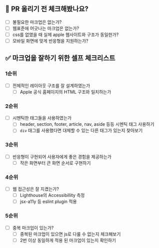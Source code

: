 ## 📝 PR 올리기 전 체크해봤나요?
- [ ] 불필요한 마크업은 없는가?
- [ ] 웹표준에 어긋나는 마크업은 없는가?
- [ ] css를 없앴을 때 실제 apple 웹사이트와 구조가 동일한가?
- [ ] 모바일 화면에 맞게 반응형을 지원하는가?

## ✅ 마크업을 잘하기 위한 셀프 체크리스트


### 1순위

- [ ]  전체적인 레이아웃 구조를 잘 설계하였는가
    - [ ]  Apple 공식 홈페이지의 HTML 구조와 일치하는가

### 2순위

- [ ]  시멘틱한 태그들을 사용하였는가
    - [ ]  header, section, footer, article, nav, aside 등등 시멘틱 태그 사용하기
    - [ ]  `div` 태그를 사용했다면 대체할 수 있는 다른 태그가 있는지 찾아보기

### 3순위

- [ ]  반응형이 구현되어 사용자에게 좋은 경험을 제공하는가
    - [ ]  작은 화면부터 큰 화면 순서로 구현하기

### 4순위

- [ ]  웹 접근성은 잘 지켰는가?
    - [ ]  Lighthouse의 Accessibillity 측정
    - [ ]  jsx-a11y 등 eslint plugin 적용

### 5순위

- [ ]  중복 마크업이 있는가?
    - [ ]  중복된 마크업이 있으면 js로 다룰 수 없는지 체크해보기
    - [ ]  2번 이상 동일하게 적용 된 마크업이 있는지 확인하기
